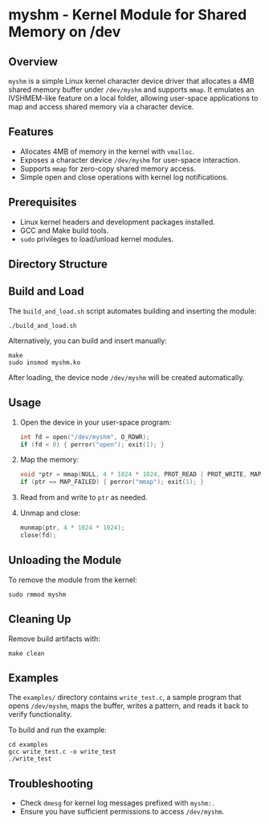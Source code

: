 # myshm - Kernel Module for Shared Memory on /dev

## Overview

`myshm` is a simple Linux kernel character device driver that allocates a 4MB shared memory buffer under `/dev/myshm` and supports `mmap`. It emulates an IVSHMEM-like feature on a local folder, allowing user-space applications to map and access shared memory via a character device.

## Features

- Allocates 4MB of memory in the kernel with `vmalloc`.
- Exposes a character device `/dev/myshm` for user-space interaction.
- Supports `mmap` for zero-copy shared memory access.
- Simple open and close operations with kernel log notifications.

## Prerequisites

- Linux kernel headers and development packages installed.
- GCC and Make build tools.
- `sudo` privileges to load/unload kernel modules.

## Directory Structure


## Build and Load

The `build_and_load.sh` script automates building and inserting the module:

```shell
./build_and_load.sh
```

Alternatively, you can build and insert manually:

```shell
make
sudo insmod myshm.ko
```

After loading, the device node `/dev/myshm` will be created automatically.

## Usage

1. Open the device in your user-space program:

   ```c
   int fd = open("/dev/myshm", O_RDWR);
   if (fd < 0) { perror("open"); exit(1); }
   ```

2. Map the memory:

   ```c
   void *ptr = mmap(NULL, 4 * 1024 * 1024, PROT_READ | PROT_WRITE, MAP_SHARED, fd, 0);
   if (ptr == MAP_FAILED) { perror("mmap"); exit(1); }
   ```

3. Read from and write to `ptr` as needed.

4. Unmap and close:

   ```c
   munmap(ptr, 4 * 1024 * 1024);
   close(fd);
   ```

## Unloading the Module

To remove the module from the kernel:

```shell
sudo rmmod myshm
```

## Cleaning Up

Remove build artifacts with:

```shell
make clean
```

## Examples

The `examples/` directory contains `write_test.c`, a sample program that opens `/dev/myshm`, maps the buffer, writes a pattern, and reads it back to verify functionality.

To build and run the example:

```shell
cd examples
gcc write_test.c -o write_test
./write_test
```

## Troubleshooting

- Check `dmesg` for kernel log messages prefixed with `myshm:`.
- Ensure you have sufficient permissions to access `/dev/myshm`.

